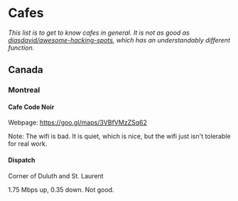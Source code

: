 # Cafes

_This list is to get to know cafes in general. It is not as good as [diasdavid/awesome-hacking-spots](https://github.com/diasdavid/awesome-hacking-spots), which has an understandably different function._

## Canada

### Montreal

#### Cafe Code Noir

Webpage: https://goo.gl/maps/3VBfVMzZSq62

Note: The wifi is bad. It is quiet, which is nice, but the wifi just isn't tolerable for real work.

#### Dispatch

Corner of Duluth and St. Laurent

1.75 Mbps up, 0.35 down. Not good.
